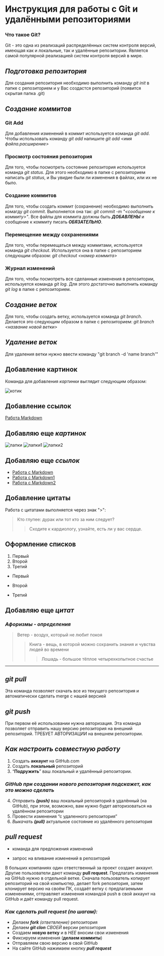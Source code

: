 # **Инструкция для работы с Git и удалёнными репозиториями**

### Что такое Git?

Git - это одна из реализаций распределённых систем контроля версий, имеющая как и локальные, так и удалённые репозитории. Является самой популярной реализацией систем контроля версий в мире.

## *Подготовка репозитория*
Для создания репозитория необходимо выполнить команду *git init* в папке с репозиторием и у Вас создастся репозиторий (появится скрытая папка .git)

## *Создание коммитов*

### **Git Add**
Для добавления изменений в коммит используется команда *git add*. Чтобы использовать команду *git add* напишите *git add <имя файла.расширение>*

### **Просмотр состояния репозитория**
Для того, чтобы посмотреть состояние репозитория используется команда *git status*. Для этого необходимо в папке с репозиторием написать *git status*, и Вы увидие были ли изменения в файлах, или их не было.

### **Создание коммитов**
Для того, чтобы создать коммит (сохранение) необходимо выполнить комагду *git commit*. Выполняется она так: *git commit -m "<сообщение к коммиту>"*. Все файлы для коммита должны быть ***ДОБАВЛЕНЫ*** и сообщение к коммиту писать ***ОБЯЗАТЕЛЬНО***.

### **Перемещение между сохранениями**
Для того, чтобы перемещаться между коммитами, используется команда *git checkout*. Используется она в папке с репозиторием следующим образом: *git checkout <номер коммита>*

### **Журнал изменений**
Для того, чтобы посмотреть все сделанные изменения в репозитории, используется команда *git log*. Для этого достаточно выполнить команду *git log* в папке с репозиторием.

## *Создание веток*
Для того, чтобы создать ветку, используется команда *git branch*. Делается это следующим образом в папке с репозиторием: *git branch <название новой ветки>*

## *Удаление веток*
Для удаления ветки нужно ввести команду "git branch -d 'name branch'"


## Добавление картинок
Команда для добавления *картинки* выглядит следующим образом:

![котик](https://avatars.mds.yandex.net/i?id=e3ace26227a0f26d733f36b8ffaddccf-3986582-images-thumbs&n=13)

## Добавление ссылок

[Работа Markdown](https://gist.github.com/Jekins/2bf2d0638163f1294637)

 ## Добавляю еще ***картинок***

 ![лапки](https://avatars.mds.yandex.net/i?id=2c58d8094943e9f7ba73243ab6f4fbb4-5616646-images-thumbs&n=13)
![лапки1](https://avatars.mds.yandex.net/i?id=d57bbe3f14586cf2159c48536df699e4-4080866-images-thumbs&n=13)
![лапки2](https://avatars.mds.yandex.net/i?id=77250c93ba01900f1c89ef3e10e46787-5243206-images-thumbs&n=13)

## Добавляю еще ***ссылок***

* [Работа c Markdown](https://learn.microsoft.com/ru-ru/contribute/markdown-reference)
* [Работа с Markdown1](https://texterra.ru/blog/ischerpyvayushchaya-shpargalka-po-sintaksisu-razmetki-markdown-na-zametku-avtoram-veb-razrabotchikam.html)
* [Работа с Markdown2](https://htmlacademy.ru/blog/html/markdown)
 ## Добавление цитаты

 Работа с цитатами выполняется через знак ">":
 
 >Кто глупее: дурак или тот кто за ним следует?
 >>Сходите к кардиологу, узнайте, есть ли у вас сердце.

 ## Оформление списков

 1. Первый
 2. Второй
 3. Третий

 * Первый
 - Второй
 + Третий

 ## Добавляю еще ***цитат***
### *Афоризмы - определения*
>Ветер - воздух, который не любит покоя
>>Книга - вещь, в которой можно сохранить знания и чувства людей во времени
>>>Лошадь - большое тёплое четырехкопытное счастье
---
## ***git pull***
Эта команда позволяет скачать все из текущего репозитория и автоматически сделать merge с нашей версией

## ***git push***
При первом её использовании нужна авторизация.
Эта команда позволяет отправить нашу версию репозитория на внешний репозиторий. ТРЕБУЕТ АВТОРИЗАЦИИ на внешнем репозитории.

## *Как настроить совместную работу*

1. Создать **аккаунт** на GitHub.com
2. Создать **локальный** репозиторий
3. “**Подружить**” ваш локальный и удалённый репозитории. 
    
### *GitHub при создании нового репозитория подскажет, как это можно сделать*
    
4. *Отправить __(push)__* ваш локальный репозиторий в удалённый (на GitHub), при этом, возможно, вам нужно будет авторизоваться на удалённом репозитории
5. Провести изменения “с удаленного репозитория”
6. _Выкачать **(pull)**_ актуальное состояние из удалённого репозитория

## ***pull request***

- команда для предложения изменений 

- запрос на вливание изменений в репозиторий

В больших компаниях один ответственный за проект создает аккаунт. Другие пользователи дают команду **pull request**. Предлагать изменения на GitHub нужно в отдельной ветке. 
Сначала пользователь копирует репозиторий на свой компьютер, делает fork репозитория, затем клонирует версию на своём ПК, создаёт ветку с предлагаемыми изменениями, отправляет изменения командой push в свой аккаунт на GitHub и даёт команду pull request.

### *Как сделать pull request (по шагам):*

- Делаем ***fork*** *(ответвление)* репозитория
- Делаем ***git clon*** *СВОЕЙ* версии репозитория
- Создаем **новую ветку** и в *НЕЕ* вносим свои изменения
- Фиксируем изменения (**делаем коммиты**)
- Отправляем свою версию в свой GitHub
- На сайте GitHub нажимаем кнопку ***pull request***
